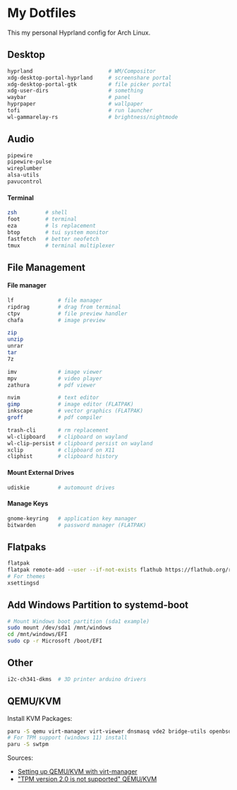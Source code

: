 # My Dotfiles

This my personal Hyprland config for Arch Linux.

## Desktop 
```sh
hyprland                        # WM/Compositor
xdg-desktop-portal-hyprland     # screenshare portal
xdg-desktop-portal-gtk          # file picker portal
xdg-user-dirs                   # something
waybar                          # panel 
hyprpaper                       # wallpaper
tofi                            # run launcher
wl-gammarelay-rs                # brightness/nightmode
```

## Audio
```sh
pipewire 
pipewire-pulse
wireplumber 
alsa-utils 
pavucontrol 
```

#### Terminal
```sh
zsh         # shell
foot        # terminal
eza         # ls replacement
btop        # tui system monitor
fastfetch   # better neofetch
tmux        # terminal multiplexer
```

## File Management
#### File manager
```sh
lf              # file manager
ripdrag         # drag from terminal 
ctpv            # file preview handler
chafa           # image preview

zip
unzip
unrar
tar
7z

imv             # image viewer
mpv             # video player
zathura         # pdf viewer

nvim            # text editor
gimp            # image editor (FLATPAK)
inkscape        # vector graphics (FLATPAK)
groff           # pdf compiler

trash-cli       # rm replacement
wl-clipboard    # clipboard on wayland
wl-clip-persist # clipboard persist on wayland
xclip           # clipboard on X11
cliphist        # clipboard history
```
#### Mount External Drives
```sh
udiskie         # automount drives
```
#### Manage Keys
```sh
gnome-keyring   # application key manager
bitwarden       # password manager (FLATPAK)
```

## Flatpaks
```sh
flatpak
flatpak remote-add --user --if-not-exists flathub https://flathub.org/repo/flathub.flatpakrepo
# For themes
xsettingsd
```
## Add Windows Partition to systemd-boot
```sh
# Mount Windows boot partition (sda1 example)
sudo mount /dev/sda1 /mnt/windows
cd /mnt/windows/EFI
sudo cp -r Microsoft /boot/EFI
```

## Other
```sh
i2c-ch341-dkms  # 3D printer arduino drivers
```

## QEMU/KVM
Install KVM Packages:
```sh
paru -S qemu virt-manager virt-viewer dnsmasq vde2 bridge-utils openbsd-netcat ebtables iptables
# For TPM support (windows 11) install
paru -S swtpm 
```
Sources:
- [Setting up QEMU/KVM with virt-manager](https://forum.manjaro.org/t/how-to-setting-up-qemu-kvm-with-virt-manager/127431/1)
- ["TPM version 2.0 is not supported" QEMU/KVM](https://www.reddit.com/r/archlinux/comments/15mjqap/tpm_version_20_is_not_supported_qemukvm/)
